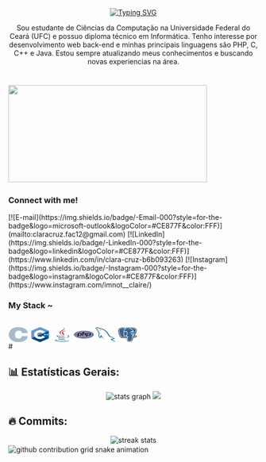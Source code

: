 <div align="center">
  <a href="https://git.io/typing-svg"><img src="https://readme-typing-svg.demolab.com?font=Fira+Code&weight=1000&pause=1000&color=CE877F&width=435&lines=%E2%82%8A%CB%9A%E2%9C%A7%EA%92%B0Ol%C3%A1%2C+sou+a+Clara!%EA%92%B1%E2%82%8A%CB%9A%E2%9C%A7" alt="Typing SVG" /></a>
</div>

<p align="center">Sou estudante de Ciências da Computação na Universidade Federal do Ceará (UFC) e possuo diploma técnico em Informática. Tenho interesse por desenvolvimento web back-end e minhas principais linguagens são PHP, C, C++ e Java. Estou sempre atualizando meus conhecimentos e buscando novas experiencias na área.

#
<a href="https://pt.bloggif.com/" title="chihiro" align="right">
  <img src="https://data.bloggif.com/distant/user/store/9/6/2/c/14423b6df8e36d6b641bd8cf2d53c269.gif" width="400" height="196" />
</a>

<h3 align="left">Connect with me!</h3>
[![E-mail](https://img.shields.io/badge/-Email-000?style=for-the-badge&logo=microsoft-outlook&logoColor=#CE877F&color:FFF)](mailto:claracruz.fac12@gmail.com)
[![LinkedIn](https://img.shields.io/badge/-LinkedIn-000?style=for-the-badge&logo=linkedin&logoColor=#CE877F&color:FFF)](https://www.linkedin.com/in/clara-cruz-b6b093263)
[![Instagram](https://img.shields.io/badge/-Instagram-000?style=for-the-badge&logo=instagram&logoColor=#CE877F&color:FFF)](https://www.instagram.com/imnot__claire/)

<h3 align="left">My Stack ~</h3>
<div style="display: inline_block" align="left"><br>
  <img align="center" alt="Clara-C" height="30" width="40" src="https://raw.githubusercontent.com/devicons/devicon/master/icons/c/c-original.svg">
  <img align="center" alt="Clara-C++" height="30" width="40" src="https://raw.githubusercontent.com/devicons/devicon/master/icons/cplusplus/cplusplus-original.svg">
  <img align="center" alt="Clara-Java" height="30" width="40" src="https://raw.githubusercontent.com/devicons/devicon/master/icons/java/java-original.svg">
  <img align="center" alt="Clara-PHP" height="30" width="40" src="https://raw.githubusercontent.com/devicons/devicon/master/icons/php/php-original.svg">
  <img align="center" alt="Clara-MySQL" height="30" width="40" src="https://raw.githubusercontent.com/devicons/devicon/master/icons/mysql/mysql-original.svg">
  <img align="center" alt="Clara-PostgreSQL" height="30" width="40" src="https://raw.githubusercontent.com/devicons/devicon/master/icons/postgresql/postgresql-original.svg">
</div>
#

## 📊 Estatísticas Gerais:
  <div align="center">
    <img src="https://github-readme-stats.vercel.app/api?username=claraa908&show_icons=true&theme=date_night&rank_icon=github" height="150" alt="stats graph" />
    <img height=150 src="https://github-readme-stats.vercel.app/api/top-langs?username=claraa908&layout=compact&langs_count=8&theme=date_night" />
</div>

## 🔥 Commits:
<div align="center">
    <img src="https://github-readme-streak-stats.herokuapp.com/?user=claraa908&theme=date_night" alt="streak stats" />
</div>


<picture align="center">
  <source media="(prefers-color-scheme: dark)" srcset="https://raw.githubusercontent.com/claraa908/claraa908/output/github-contribution-grid-snake-dark.svg">
  <source media="(prefers-color-scheme: light)" srcset="https://raw.githubusercontent.com/claraa908/caraa908/output/github-contribution-grid-snake-dark.svg">
  <img align="center" alt="github contribution grid snake animation" src="https://raw.githubusercontent.com/claraa908/claraa908/output/github-contribution-grid-snake.svg">
</picture>
